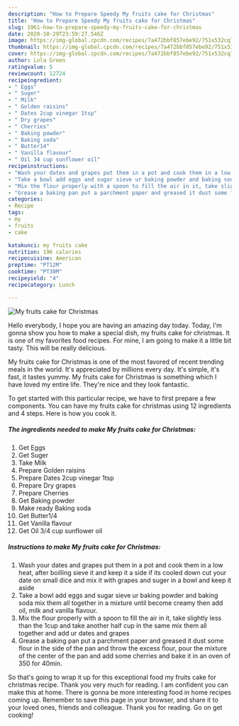 ```yaml
---
description: "How to Prepare Speedy My fruits cake for Christmas"
title: "How to Prepare Speedy My fruits cake for Christmas"
slug: 1961-how-to-prepare-speedy-my-fruits-cake-for-christmas
date: 2020-10-29T23:59:27.546Z
image: https://img-global.cpcdn.com/recipes/7a472bbf857ebe92/751x532cq70/my-fruits-cake-for-christmas-recipe-main-photo.jpg
thumbnail: https://img-global.cpcdn.com/recipes/7a472bbf857ebe92/751x532cq70/my-fruits-cake-for-christmas-recipe-main-photo.jpg
cover: https://img-global.cpcdn.com/recipes/7a472bbf857ebe92/751x532cq70/my-fruits-cake-for-christmas-recipe-main-photo.jpg
author: Lola Green
ratingvalue: 5
reviewcount: 12724
recipeingredient:
- " Eggs"
- " Suger"
- " Milk"
- " Golden raisins"
- " Dates 2cup vinegar 1tsp"
- " Dry grapes"
- " Cherries"
- " Baking powder"
- " Baking soda"
- " Butter14"
- " Vanilla flavour"
- " Oil 34 cup sunflower oil"
recipeinstructions:
- "Wash your dates and grapes put them in a pot and cook them in a low heat, after boilling sieve it and keep it a side if its cooled down cut your date on small dice and mix it with grapes and suger in a bowl and keep it aside"
- "Take a bowl add eggs and sugar sieve ur baking powder and baking soda mix them all together in a mixture until become creamy then add oil, milk and vanilla flavour."
- "Mix the flour properly with a spoon to fill the air in it, take slightly less than the 1cup and take another half cup in the same mix them all together and add ur dates and grapes"
- "Grease a baking pan put a parchment paper and greased it dust some flour in the side of the pan and throw the excess flour, pour the mixture of the center of the pan and add some cherries and bake it in an oven of 350 for 40min."
categories:
- Recipe
tags:
- my
- fruits
- cake

katakunci: my fruits cake 
nutrition: 196 calories
recipecuisine: American
preptime: "PT12M"
cooktime: "PT30M"
recipeyield: "4"
recipecategory: Lunch

---
```



![My fruits cake for Christmas](https://img-global.cpcdn.com/recipes/7a472bbf857ebe92/751x532cq70/my-fruits-cake-for-christmas-recipe-main-photo.jpg)

Hello everybody, I hope you are having an amazing day today. Today, I'm gonna show you how to make a special dish, my fruits cake for christmas. It is one of my favorites food recipes. For mine, I am going to make it a little bit tasty. This will be really delicious.

My fruits cake for Christmas is one of the most favored of recent trending meals in the world. It's appreciated by millions every day. It's simple, it's fast, it tastes yummy. My fruits cake for Christmas is something which I have loved my entire life. They're nice and they look fantastic.




To get started with this particular recipe, we have to first prepare a few components. You can have my fruits cake for christmas using 12 ingredients and 4 steps. Here is how you cook it.

<!--inarticleads1-->

##### The ingredients needed to make My fruits cake for Christmas:

1. Get  Eggs
1. Get  Suger
1. Take  Milk
1. Prepare  Golden raisins
1. Prepare  Dates 2cup vinegar 1tsp
1. Prepare  Dry grapes
1. Prepare  Cherries
1. Get  Baking powder
1. Make ready  Baking soda
1. Get  Butter1/4
1. Get  Vanilla flavour
1. Get  Oil 3/4 cup sunflower oil




<!--inarticleads2-->

##### Instructions to make My fruits cake for Christmas:

1. Wash your dates and grapes put them in a pot and cook them in a low heat, after boilling sieve it and keep it a side if its cooled down cut your date on small dice and mix it with grapes and suger in a bowl and keep it aside
1. Take a bowl add eggs and sugar sieve ur baking powder and baking soda mix them all together in a mixture until become creamy then add oil, milk and vanilla flavour.
1. Mix the flour properly with a spoon to fill the air in it, take slightly less than the 1cup and take another half cup in the same mix them all together and add ur dates and grapes
1. Grease a baking pan put a parchment paper and greased it dust some flour in the side of the pan and throw the excess flour, pour the mixture of the center of the pan and add some cherries and bake it in an oven of 350 for 40min.




So that's going to wrap it up for this exceptional food my fruits cake for christmas recipe. Thank you very much for reading. I am confident you can make this at home. There is gonna be more interesting food in home recipes coming up. Remember to save this page in your browser, and share it to your loved ones, friends and colleague. Thank you for reading. Go on get cooking!
